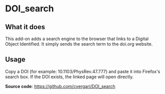 # DOI_search


## What it does

This add-on adds a search engine to the browser that links to a Digital Object Identified.
It simply sends the search term to the doi.org website.

## Usage
Copy a DOI (for example: 10.1103/PhysRev.47.777) and paste it into Firefox's search box. If the DOI exists, the linked page will open directly.

**Source code**: https://github.com/cvergari/DOI_search
